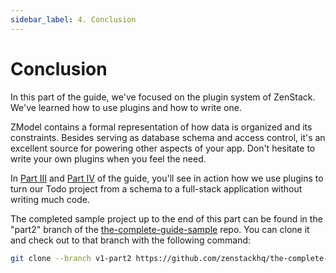 ```yaml
---
sidebar_label: 4. Conclusion
---
```


# Conclusion

In this part of the guide, we've focused on the plugin system of ZenStack. We've learned how to use plugins and how to write one.

ZModel contains a formal representation of how data is organized and its constraints. Besides serving as database schema and access control, it's an excellent source for powering other aspects of your app. Don't hesitate to write your own plugins when you feel the need.

In [Part III](../part3/) and [Part IV](../part4/) of the guide, you'll see in action how we use plugins to turn our Todo project from a schema to a full-stack application without writing much code.

The completed sample project up to the end of this part can be found in the "part2" branch of the [the-complete-guide-sample](https://github.com/zenstackhq/the-complete-guide-sample/tree/v1-part2) repo. You can clone it and check out to that branch with the following command:

```bash
git clone --branch v1-part2 https://github.com/zenstackhq/the-complete-guide-sample.git my-todo-app
```
